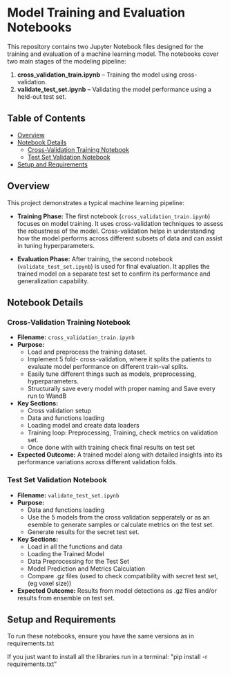 # Model Training and Evaluation Notebooks

This repository contains two Jupyter Notebook files designed for the training and evaluation of a machine learning model. The notebooks cover two main stages of the modeling pipeline:

1. **cross_validation_train.ipynb** – Training the model using cross-validation.
2. **validate_test_set.ipynb** – Validating the model performance using a held-out test set.

## Table of Contents
- [Overview](#overview)
- [Notebook Details](#notebook-details)
  - [Cross-Validation Training Notebook](#cross-validation-training-notebook)
  - [Test Set Validation Notebook](#test-set-validation-notebook)
- [Setup and Requirements](#setup-and-requirements)

## Overview

This project demonstrates a typical machine learning pipeline:
- **Training Phase:** The first notebook (`cross_validation_train.ipynb`) focuses on model training. It uses cross-validation techniques to assess the robustness of the model. Cross-validation helps in understanding how the model performs across different subsets of data and can assist in tuning hyperparameters.
  
- **Evaluation Phase:** After training, the second notebook (`validate_test_set.ipynb`) is used for final evaluation. It applies the trained model on a separate test set to confirm its performance and generalization capability.

## Notebook Details

### Cross-Validation Training Notebook
- **Filename:** `cross_validation_train.ipynb`
- **Purpose:** 
  - Load and preprocess the training dataset.
  - Implement  5 fold- cross-validation, where it splits the patients to evaluate model performance on different train-val splits.
  - Easily tune different things such as models, preprocessing, hyperparameters.
  - Structurally save every model with proper naming and Save every run to WandB
- **Key Sections:**
  - Cross validation setup
  - Data and functions loading
  - Loading model and create data loaders
  - Training loop: Preprocessing, Training, check metrics on validation set.
  - Once done with with training check final results on test set
- **Expected Outcome:** A trained model along with detailed insights into its performance variations across different validation folds.

### Test Set Validation Notebook
- **Filename:** `validate_test_set.ipynb`
- **Purpose:**
  - Data and functions loading
  - Use the 5 models from the cross validation sepperately or as an esemble to generate samples or calculate metrics on the test set.
  - Generate results for the secret test set.
- **Key Sections:**
  - Load in all the functions and data
  - Loading the Trained Model
  - Data Preprocessing for the Test Set
  - Model Prediction and Metrics Calculation
  - Compare .gz files (used to check compatibility with secret test set, (eg voxel size))
- **Expected Outcome:** Results from model detections as .gz files and/or results from ensemble on test set.
## Setup and Requirements

To run these notebooks, ensure you have the same versions as in requirements.txt

If you just want to install all the libraries run in a terminal:
"pip install -r requirements.txt"


